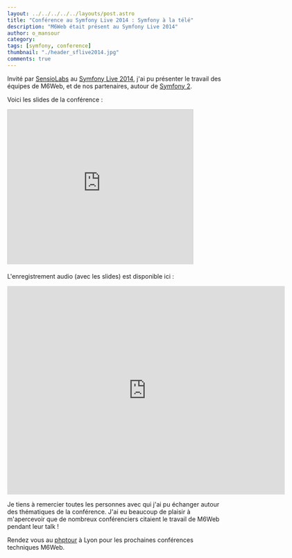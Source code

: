 ```yaml
---
layout: ../../../../../layouts/post.astro
title: "Conférence au Symfony Live 2014 : Symfony à la télé"
description: "M6Web était présent au Symfony Live 2014"
author: o_mansour
category:
tags: [symfony, conference]
thumbnail: "./header_sflive2014.jpg"
comments: true
---
```


Invité par [SensioLabs](https://www.sensiolabs.com) au [Symfony Live 2014](paris2014.live.symfony.com), j'ai pu présenter le travail des équipes de M6Web, et de nos partenaires, autour de [Symfony 2](https://symfony.com).

Voici les slides de la conférence :

<iframe src="https://www.slideshare.net/slideshow/embed_code/33242561" width="427" height="356" frameborder="0" marginwidth="0" marginheight="0" scrolling="no" style="border:1px solid #CCC; border-width:1px 1px 0; margin-bottom:5px; max-width: 100%;" allowfullscreen> </iframe>


L'enregistrement audio (avec les slides) est disponible ici : 

<iframe width="640" height="480" src="https://www.youtube.com/embed/rDTdC89a2YY" frameborder="0" allowfullscreen></iframe>

Je tiens à remercier toutes les personnes avec qui j'ai pu échanger autour des thématiques de la conférence. J'ai eu beaucoup de plaisir à m'apercevoir que de nombreux conférenciers citaient le travail de M6Web pendant leur talk !

Rendez vous au [phptour](https://www.phptour.org) à Lyon pour les prochaines conférences techniques M6Web.
